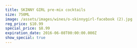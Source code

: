 ```yaml
---
title: SKINNY GIRL pre-mix cocktails
size: 750ML
image: /assets/images/wines/o-skinnygirl-facebook (2).jpg
reg_price: $10.99
special_price: $8.99
expiration_date: 2016-06-08T00:00:00.000Z
show_special: true
---
```



